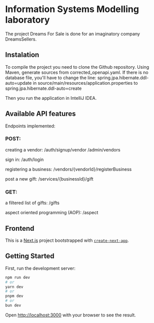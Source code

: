 # Information Systems Modelling laboratory
The project Dreams For Sale is done for an imaginatory company DreamsSellers.

## Instalation
To compile the project you need to clone the Github repository. Using Maven, generate sources from corrected_openapi.yaml.
If there is no database file, you'll have to change the line:
spring.jpa.hibernate.ddl-auto=update
in source/main/resources/application.properties to
spring.jpa.hibernate.ddl-auto=create

Then you run the application in IntelliJ IDEA.

## Available API features

Endpoints implemented:

### POST:
creating a vendor:
/auth/signup/vendor
/admin/vendors

sign in:
/auth/login

registering a business:
/vendors/{vendorId}/registerBusiness

post a new gift:
/services/{businessId}/gift


### GET:
a filtered list of gifts:
/gifts

aspect oriented programming (AOP):
/aspect

## Frontend

This is a [Next.js](https://nextjs.org) project bootstrapped with [`create-next-app`](https://nextjs.org/docs/app/api-reference/cli/create-next-app).

## Getting Started

First, run the development server:

```bash
npm run dev
# or
yarn dev
# or
pnpm dev
# or
bun dev
```

Open [http://localhost:3000](http://localhost:3000) with your browser to see the result.


